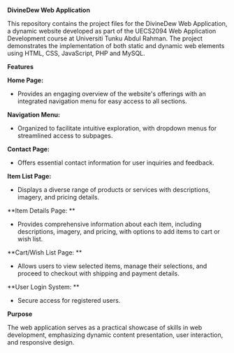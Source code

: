 **DivineDew Web Application**

This repository contains the project files for the DivineDew Web Application, a dynamic website developed as part of the UECS2094 Web Application Development course at Universiti Tunku Abdul Rahman. The project demonstrates the implementation of both static and dynamic web elements using HTML, CSS, JavaScript, PHP and MySQL.

**Features**

**Home Page:**
- Provides an engaging overview of the website's offerings with an integrated navigation menu for easy access to all sections.

**Navigation Menu:**
- Organized to facilitate intuitive exploration, with dropdown menus for streamlined access to subpages.

**Contact Page:**
- Offers essential contact information for user inquiries and feedback.

**Item List Page:**
- Displays a diverse range of products or services with descriptions, imagery, and pricing details.

**Item Details Page: **
- Provides comprehensive information about each item, including descriptions, imagery, and pricing, with options to add items to cart or wish list.

**Cart/Wish List Page: **
- Allows users to view selected items, manage their selections, and proceed to checkout with shipping and payment details.

**User Login System: **
- Secure access for registered users.

**Purpose**

The web application serves as a practical showcase of skills in web development, emphasizing dynamic content presentation, user interaction, and responsive design.
